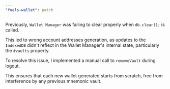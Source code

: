 ```yaml
---
"fuels-wallet": patch
---
```


Previously, `Wallet Manager` was failing to clear properly when `db.clear();` is called.

This led to wrong account addresses generation, as updates to the `IndexedDB` didn't reflect in the Wallet Manager's internal state, particularly the `#vaults` property.

To resolve this issue, I implemented a manual call to `removeVault` during logout. 

This ensures that each new wallet generated starts from scratch, free from interference by any previous mnemonic vault.